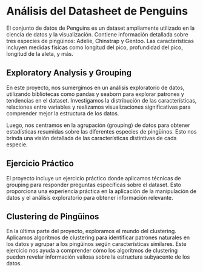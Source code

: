 # Análisis del Datasheet de Penguins
El conjunto de datos de Penguins es un dataset ampliamente utilizado en la ciencia de datos y la visualización. Contiene información detallada sobre tres especies de pingüinos: Adelie, Chinstrap y Gentoo. Las características incluyen medidas físicas como longitud del pico, profundidad del pico, longitud de la aleta, y más.

## Exploratory Analysis y Grouping
En este proyecto, nos sumergimos en un análisis exploratorio de datos, utilizando bibliotecas como pandas y seaborn para explorar patrones y tendencias en el dataset. Investigamos la distribución de las características, relaciones entre variables y realizamos visualizaciones significativas para comprender mejor la estructura de los datos.

Luego, nos centramos en la agrupación (grouping) de datos para obtener estadísticas resumidas sobre las diferentes especies de pingüinos. Esto nos brinda una visión detallada de las características distintivas de cada especie.

## Ejercicio Práctico
El proyecto incluye un ejercicio práctico donde aplicamos técnicas de grouping para responder preguntas específicas sobre el dataset. Esto proporciona una experiencia práctica en la aplicación de la manipulación de datos y el análisis exploratorio para obtener información relevante.

## Clustering de Pingüinos
En la última parte del proyecto, exploramos el mundo del clustering. Aplicamos algoritmos de clustering para identificar patrones naturales en los datos y agrupar a los pingüinos según características similares. Este ejercicio nos ayuda a comprender cómo los algoritmos de clustering pueden revelar información valiosa sobre la estructura subyacente de los datos.
